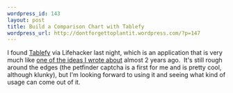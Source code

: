 ```yaml
--- 
wordpress_id: 143
layout: post
title: Build a Comparison Chart with Tablefy
wordpress_url: http://dontforgettoplantit.wordpress.com/?p=147
---
```

I found <a href="http://www.tablefy.com/tables/edit/608">Tablefy</a> via Lifehacker last night, which is an application that is very much like <a href="http://blog.codeeg.com/2006/09/02/interesting-app-ideas/">one of the ideas I wrote about</a> almost 2 years ago.  It's still rough around the edges (the petfinder captcha is a first for me and is pretty cool, although klunky), but I'm looking forward to using it and seeing what kind of usage can come out of it.
